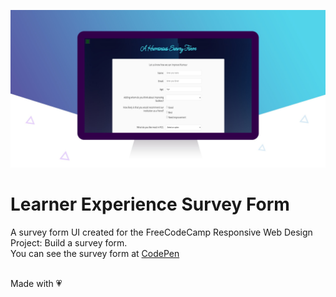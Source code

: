 ![Survey Form](images/SurveyPage.jpg)

# Learner Experience Survey Form
A survey form UI created for the FreeCodeCamp Responsive Web Design Project: Build a survey form.<br/>
You can see the survey form at [CodePen](https://codepen.io/KaviRajVedi/pen/KOaqLM)<br/><br/>

Made with :heartpulse:

